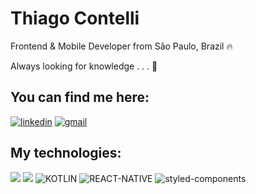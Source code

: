 # Thiago Contelli

Frontend & Mobile Developer from São Paulo, Brazil 🔥

Always looking for knowledge . . . 🧠

## You can find me here:

<div>
  <a href="https://https://www.linkedin.com/in/thiagocontelli/"><img src="https://img.shields.io/static/v1?label=&message=linkedin&color=%234285F4&style=for-the-badge&logo=linkedin&logoColor=white" alt="linkedin"></a>
  <a href="mailto:thiagocontellid@gmail.com"><img src="https://img.shields.io/static/v1?label=&message=gmail&color=%23BB001B&style=for-the-badge&logo=gmail&logoColor=white" alt="gmail"></a>
</div>

## My technologies:

<div>
  <img src="https://img.shields.io/badge/TypeScript-007ACC?style=for-the-badge&logo=typescript&logoColor=white">
  <img src="https://img.shields.io/badge/React-20232A?style=for-the-badge&logo=react&logoColor=61DAFB">
  <img src="https://img.shields.io/badge/KOTLIN-3DDC84?style=for-the-badge&logo=KOTLIN" alt="KOTLIN">
  <img src="https://img.shields.io/badge/REACT--NATIVE-282C34?style=for-the-badge&logo=react" alt="REACT-NATIVE">
  <img src="https://img.shields.io/static/v1?label=&message=styled-components&color=%23F0F0F0&style=for-the-badge&logo=styled-components" alt="styled-components">
</div>
